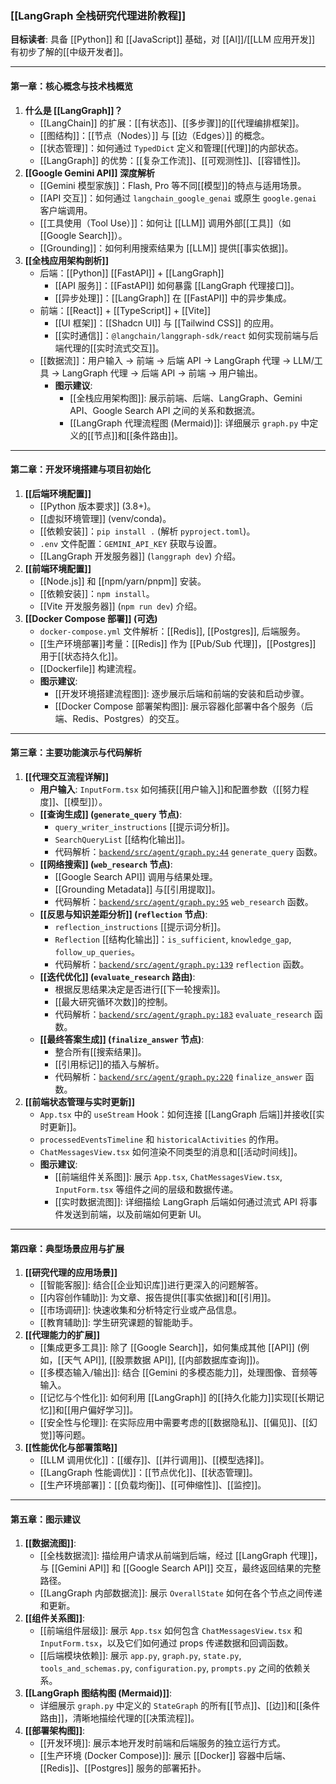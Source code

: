 
### **[[LangGraph 全栈研究代理进阶教程]]**

**目标读者**: 具备 [[Python]] 和 [[JavaScript]] 基础，对 [[AI]]/[[LLM 应用开发]] 有初步了解的[[中级开发者]]。

---

#### **第一章：核心概念与技术栈概览**

1.  **什么是 [[LangGraph]]？**
    *   [[LangChain]] 的扩展：[[有状态]]、[[多步骤]]的[[代理编排框架]]。
    *   [[图结构]]：[[节点（Nodes）]] 与 [[边（Edges）]] 的概念。
    *   [[状态管理]]：如何通过 `TypedDict` 定义和管理[[代理]]的内部状态。
    *   [[LangGraph]] 的优势：[[复杂工作流]]、[[可观测性]]、[[容错性]]。
2.  **[[Google Gemini API]] 深度解析**
    *   [[Gemini 模型家族]]：Flash, Pro 等不同[[模型]]的特点与适用场景。
    *   [[API 交互]]：如何通过 `langchain_google_genai` 或原生 `google.genai` 客户端调用。
    *   [[工具使用（Tool Use）]]：如何让 [[LLM]] 调用外部[[工具]]（如 [[Google Search]]）。
    *   [[Grounding]]：如何利用搜索结果为 [[LLM]] 提供[[事实依据]]。
3.  **[[全栈应用架构剖析]]**
    *   后端：[[Python]] [[FastAPI]] + [[LangGraph]]
        *   [[API 服务]]：[[FastAPI]] 如何暴露 [[LangGraph 代理接口]]。
        *   [[异步处理]]：[[LangGraph]] 在 [[FastAPI]] 中的异步集成。
    *   前端：[[React]] + [[TypeScript]] + [[Vite]]
        *   [[UI 框架]]：[[Shadcn UI]] 与 [[Tailwind CSS]] 的应用。
        *   [[实时通信]]：`@langchain/langgraph-sdk/react` 如何实现前端与后端代理的[[实时流式交互]]。
    *   [[数据流]]：用户输入 -> 前端 -> 后端 API -> LangGraph 代理 -> LLM/工具 -> LangGraph 代理 -> 后端 API -> 前端 -> 用户输出。
        *   **图示建议**:
            *   [[全栈应用架构图]]: 展示前端、后端、LangGraph、Gemini API、Google Search API 之间的关系和数据流。
            *   [[LangGraph 代理流程图 (Mermaid)]]: 详细展示 `graph.py` 中定义的[[节点]]和[[条件路由]]。

---

#### **第二章：开发环境搭建与项目初始化**

1.  **[[后端环境配置]]**
    *   [[Python 版本要求]] (3.8+)。
    *   [[虚拟环境管理]] (venv/conda)。
    *   [[依赖安装]]：`pip install .` (解析 `pyproject.toml`)。
    *   `.env` 文件配置：`GEMINI_API_KEY` 获取与设置。
    *   [[LangGraph 开发服务器]] (`langgraph dev`) 介绍。
2.  **[[前端环境配置]]**
    *   [[Node.js]] 和 [[npm/yarn/pnpm]] 安装。
    *   [[依赖安装]]：`npm install`。
    *   [[Vite 开发服务器]] (`npm run dev`) 介绍。
3.  **[[Docker Compose 部署]] (可选)**
    *   `docker-compose.yml` 文件解析：[[Redis]], [[Postgres]], 后端服务。
    *   [[生产环境部署]]考量：[[Redis]] 作为 [[Pub/Sub 代理]]，[[Postgres]] 用于[[状态持久化]]。
    *   [[Dockerfile]] 构建流程。
    *   **图示建议**:
        *   [[开发环境搭建流程图]]: 逐步展示后端和前端的安装和启动步骤。
        *   [[Docker Compose 部署架构图]]: 展示容器化部署中各个服务（后端、Redis、Postgres）的交互。

---

#### **第三章：主要功能演示与代码解析**

1.  **[[代理交互流程详解]]**
    *   **用户输入**: `InputForm.tsx` 如何捕获[[用户输入]]和配置参数（[[努力程度]]、[[模型]]）。
    *   **[[查询生成]] (`generate_query` 节点)**:
        *   `query_writer_instructions` [[提示词分析]]。
        *   `SearchQueryList` [[结构化输出]]。
        *   代码解析：[`backend/src/agent/graph.py:44`](backend/src/agent/graph.py:44) `generate_query` 函数。
    *   **[[网络搜索]] (`web_research` 节点)**:
        *   [[Google Search API]] 调用与结果处理。
        *   [[Grounding Metadata]] 与[[引用提取]]。
        *   代码解析：[`backend/src/agent/graph.py:95`](backend/src/agent/graph.py:95) `web_research` 函数。
    *   **[[反思与知识差距分析]] (`reflection` 节点)**:
        *   `reflection_instructions` [[提示词分析]]。
        *   `Reflection` [[结构化输出]]：`is_sufficient`, `knowledge_gap`, `follow_up_queries`。
        *   代码解析：[`backend/src/agent/graph.py:139`](backend/src/agent/graph.py:139) `reflection` 函数。
    *   **[[迭代优化]] (`evaluate_research` 路由)**:
        *   根据反思结果决定是否进行[[下一轮搜索]]。
        *   [[最大研究循环次数]]的控制。
        *   代码解析：[`backend/src/agent/graph.py:183`](backend/src/agent/graph.py:183) `evaluate_research` 函数。
    *   **[[最终答案生成]] (`finalize_answer` 节点)**:
        *   整合所有[[搜索结果]]。
        *   [[引用标记]]的插入与解析。
        *   代码解析：[`backend/src/agent/graph.py:220`](backend/src/agent/graph.py:220) `finalize_answer` 函数。
2.  **[[前端状态管理与实时更新]]**
    *   `App.tsx` 中的 `useStream` Hook：如何连接 [[LangGraph 后端]]并接收[[实时更新]]。
    *   `processedEventsTimeline` 和 `historicalActivities` 的作用。
    *   `ChatMessagesView.tsx` 如何渲染不同类型的消息和[[活动时间线]]。
    *   **图示建议**:
        *   [[前端组件关系图]]: 展示 `App.tsx`, `ChatMessagesView.tsx`, `InputForm.tsx` 等组件之间的层级和数据传递。
        *   [[实时数据流图]]: 详细描绘 LangGraph 后端如何通过流式 API 将事件发送到前端，以及前端如何更新 UI。

---

#### **第四章：典型场景应用与扩展**

1.  **[[研究代理的应用场景]]**
    *   [[智能客服]]: 结合[[企业知识库]]进行更深入的问题解答。
    *   [[内容创作辅助]]: 为文章、报告提供[[事实依据]]和[[引用]]。
    *   [[市场调研]]: 快速收集和分析特定行业或产品信息。
    *   [[教育辅助]]: 学生研究课题的智能助手。
2.  **[[代理能力的扩展]]**
    *   [[集成更多工具]]: 除了 [[Google Search]]，如何集成其他 [[API]] (例如，[[天气 API]], [[股票数据 API]], [[内部数据库查询]])。
    *   [[多模态输入/输出]]: 结合 [[Gemini 的多模态能力]]，处理图像、音频等输入。
    *   [[记忆与个性化]]: 如何利用 [[LangGraph]] 的[[持久化能力]]实现[[长期记忆]]和[[用户偏好学习]]。
    *   [[安全性与伦理]]: 在实际应用中需要考虑的[[数据隐私]]、[[偏见]]、[[幻觉]]等问题。
3.  **[[性能优化与部署策略]]**
    *   [[LLM 调用优化]]：[[缓存]]、[[并行调用]]、[[模型选择]]。
    *   [[LangGraph 性能调优]]：[[节点优化]]、[[状态管理]]。
    *   [[生产环境部署]]：[[负载均衡]]、[[可伸缩性]]、[[监控]]。

---

#### **第五章：图示建议**

1.  **[[数据流图]]**:
    *   [[全栈数据流]]: 描绘用户请求从前端到后端，经过 [[LangGraph 代理]]，与 [[Gemini API]] 和 [[Google Search API]] 交互，最终返回结果的完整路径。
    *   [[LangGraph 内部数据流]]: 展示 `OverallState` 如何在各个节点之间传递和更新。
2.  **[[组件关系图]]**:
    *   [[前端组件层级]]: 展示 `App.tsx` 如何包含 `ChatMessagesView.tsx` 和 `InputForm.tsx`，以及它们如何通过 props 传递数据和回调函数。
    *   [[后端模块依赖]]: 展示 `app.py`, `graph.py`, `state.py`, `tools_and_schemas.py`, `configuration.py`, `prompts.py` 之间的依赖关系。
3.  **[[LangGraph 图结构图 (Mermaid)]]**:
    *   详细展示 `graph.py` 中定义的 `StateGraph` 的所有[[节点]]、[[边]]和[[条件路由]]，清晰地描绘代理的[[决策流程]]。
4.  **[[部署架构图]]**:
    *   [[开发环境]]: 展示本地开发时前端和后端服务的独立运行方式。
    *   [[生产环境 (Docker Compose)]]: 展示 [[Docker]] 容器中后端、[[Redis]]、[[Postgres]] 服务的部署拓扑。